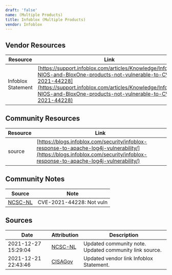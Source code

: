 ```yaml
---
draft: 'false'
name: (Multiple Products)
title: Infoblox (Multiple Products)
vendor: Infoblox
---
```


## Vendor Resources
| Resource | Link |
| --- | --- |
| Infoblox Statement | [https://support.infoblox.com/articles/Knowledge/Infoblox-NIOS-and-BloxOne-products-not-vulnerable-to-CVE-2021-44228](https://support.infoblox.com/articles/Knowledge/Infoblox-NIOS-and-BloxOne-products-not-vulnerable-to-CVE-2021-44228) |

## Community Resources
| Resource | Link |
| --- | --- |
| source | [https://blogs.infoblox.com/security/infoblox-response-to-apache-log4j-vulnerability/](https://blogs.infoblox.com/security/infoblox-response-to-apache-log4j-vulnerability/) |

## Community Notes
| Source | Note |
| --- | --- |
| [NCSC-NL](https://github.com/NCSC-NL/log4shell/blob/main/software/README.md) | CVE-2021-44228: Not vuln </ul> |

## Sources
| Date | Attribution | Description |
| --- | --- | --- |
| 2021-12-27 15:29:04 | [NCSC-NL](https://github.com/NCSC-NL/log4shell/blob/main/software/README.md) | Updated community note. Updated community link source.  |
| 2021-12-21 22:43:46 | [CISAGov](https://raw.githubusercontent.com/cisagov/log4j-affected-db/develop/README.md) | Updated vendor link Infoblox Statement.  |
